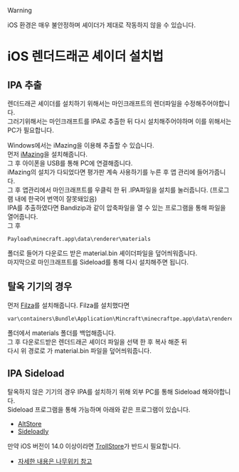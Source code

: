 
> [!warning]
> iOS 환경은 매우 불안정하며 셰이더가 제대로 작동하지 않을 수 있습니다.


# iOS 렌더드래곤 셰이더 설치법

## IPA 추출
렌더드래곤 셰이더를 설치하기 위해서는 마인크래프트의 렌더파일을 수정해주어야합니다.  
그러기위해서는 마인크래프트를 IPA로 추출한 뒤 다시 설치해주어야하며 이를 위해서는  
PC가 필요합니다.

Windows에서는 iMazing을 이용해 추출할 수 있습니다.  
먼저 [iMazing](https://imazing.com/?gad=1&gclid=Cj0KCQjwoK2mBhDzARIsADGbjeoNt1rkkKWWJVaawEFnsUmV3QjthBa3UjxAL7h_cefyqWyxDuxRis8aAvGIEALw_wcB)을 설치해줍니다.  
그 후 아이폰을 USB를 통해 PC에 연결해줍니다.  
iMazing의 설치가 다되었다면 평가판 계속 사용하기를 누른 후 앱 관리에 들어가줍니다.  
그 후 앱관리에서 마인크래프트를 우클릭 한 뒤 .IPA파일을 설치를 눌러줍니다. (프로그램 내에 한국어 번역이 잘못돼있음)  
IPA를 추출하였다면 Bandizip과 같이 압축파일을 열 수 있는 프로그램을 통해 파일을 열어줍니다.  
그 후
```
Payload\minecraft.app\data\renderer\materials
```
폴더로 들어가 다운로드 받은 material.bin 셰이더파일을 덮어씌워줍니다.  
마지막으로 마인크래프트를 Sideload를 통해 다시 설치해주면 됩니다.

## 탈옥 기기의 경우
먼저 [Filza](https://filzadownload.com/)를 설치해줍니다.
Filza를 설치했다면
```
var\containers\Bundle\Application\Mincraft\minecraftpe.app\data\renderer\materials
```
폴더에서 materials 폴더를 백업해줍니다.  
그 후 다운로드받은 렌더드래곤 셰이더 파일을 선택 한 후 복사 해준 뒤  
다시 위 경로로 가 material.bin 파일을 덮어씌워줍니다.

## IPA Sideload
탈옥하지 않은 기기의 경우 IPA를 설치하기 위해 외부 PC를 통해 Sideload 해와야합니다.    
Sideload 프로그램을 통해 가능하며 아래와 같은 프로그램이 있습니다.
* [AltStore](https://altstore.io)
* [Sideloadly](https://sideloadly.io)

만약 iOS 버전이 14.0 이상이라면 [TrollStore](https://github.com/opa334/TrollStore)가 반드시 필요합니다.  
* [자세한 내용은 나무위키 참고](https://namu.wiki/w/TrollStore)

